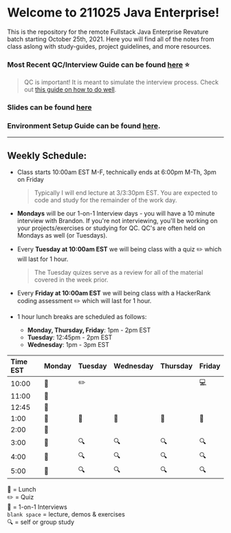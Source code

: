 # Welcome to 211025 Java Enterprise!

This is the repository for the remote Fullstack Java Enterprise Revature batch starting October 25th, 2021.
Here you will find all of the notes from class aslong with study-guides, project guidelines, and more resources.

### Most Recent QC/Interview Guide can be found [here](https://github.com/211025-Enterprise/demos/blob/main/week1/qc-questions.md) :star:

> QC is important! It is meant to simulate the interview process. Check out [this guide on how to do well](https://github.com/211025-Enterprise/demos/blob/main/how-to-do-well-in-qc.md).

### Slides can be found [here](https://docs.google.com/presentation/d/1ICreBFyGVPUoAQGVwtFJU5XhJvFLp9OcHZ8EM8Wbq-I/edit?usp=sharing)

### Environment Setup Guide can be found [here](https://github.com/bpinkerton/environment-setup).

---

## Weekly Schedule:

- Class starts 10:00am EST M-F, technically ends at 6:00pm M-Th, 3pm on Friday
  > Typically I will end lecture at 3/3:30pm EST. You are expected to code and study for the remainder of the work day.
- **Mondays** will be our 1-on-1 Interview days - you will have a 10 minute interview with Brandon. If you're not interviewing, you'll be working on your projects/exercises or studying for QC. QC's are often held on Mondays as well (or Tuesdays).
- Every **Tuesday at 10:00am EST** we will being class with a quiz :pencil2: which will last for 1 hour.

  > The Tuesday quizes serve as a review for all of the material covered in the week prior.

- Every **Friday at 10:00am EST** we will being class with a HackerRank coding assessment :pencil2: which will last for 1 hour.

- 1 hour lunch breaks are scheduled as follows:
  - **Monday, Thursday, Friday**: 1pm - 2pm EST
  - **Tuesday**: 12:45pm - 2pm EST
  - **Wednesday**: 1pm - 3pm EST

| Time EST | Monday           |  Tuesday  | Wednesday | Thursday |   Friday   |
| :------- | ---------------- |  -------  | --------- | -------- |   -------  |
| 10:00    | :speech_balloon: | :pencil2: |           |          | :computer: |
| 11:00    | :speech_balloon: |           |           |          |            |
| 12:45    | :speech_balloon: |           |           |          |            |
| 1:00     | :pizza:          |  :pizza:  | :pizza:   | :pizza:  | :pizza:    |
| 2:00     | :speech_balloon: |           |           |          |            |
| 3:00     | :speech_balloon: | :mag:     | :mag:     | :mag:    | :mag:      |
| 4:00     | :speech_balloon: | :mag:     | :mag:     | :mag:    | :mag:      |
| 5:00     | :speech_balloon: | :mag:     | :mag:     | :mag:    | :mag:      |

:pizza: = Lunch <br>
:pencil2: = Quiz <br>
:speech_balloon: = 1-on-1 Interviews <br>
`blank space` = lecture, demos & exercises <br>
:mag: = self or group study
